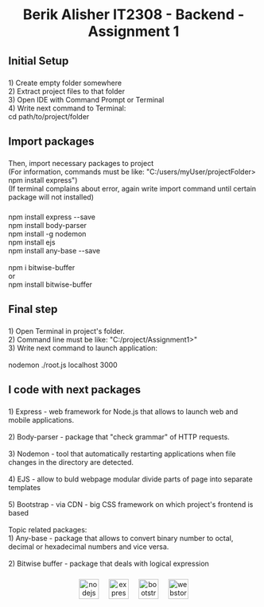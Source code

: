 <h1 align="center">Berik Alisher IT2308 - Backend - Assignment 1</h1>

###

<h2 align="left">Initial Setup</h2>

###

<p align="left">1) Create empty folder somewhere<br>2) Extract project files to that folder<br>3) Open IDE with Command Prompt or Terminal<br>4) Write next command to Terminal:<br>cd path/to/project/folder</p>

###

<h2 align="left">Import packages</h2>

###

<p align="left">Then, import necessary packages to project <br>(For information, commands must be like: "C:/users/myUser/projectFolder> npm install express") <br>(If terminal complains about error, again write import command until certain package will not installed)</p>

###

<p align="left">npm install express --save<br>npm install body-parser<br>npm install -g nodemon<br>npm install ejs<br>npm install any-base --save<br><br>npm i bitwise-buffer<br>or<br>npm install bitwise-buffer</p>

###

<h2 align="left">Final step</h2>

###

<p align="left">1) Open Terminal in project's folder.<br>2) Command line must be like: "C:/project/Assignment1>"<br>3) Write next command to launch application:<br><br>nodemon ./root.js localhost 3000</p>

###

<h2 align="left">I code with next packages</h2>

###

<p align="left">1) Express - web framework for Node.js that allows to launch web and mobile applications.<br><br>2) Body-parser - package that "check grammar" of HTTP requests.<br><br>3) Nodemon -  tool that automatically restarting applications when file changes in the directory are detected.<br><br>4) EJS - allow to buld webpage modular divide parts of page into separate templates<br><br>5) Bootstrap - via CDN - big CSS framework on which project's frontend is based<br><br>Topic related packages:<br>1) Any-base - package that allows to convert binary number to octal, decimal or hexadecimal numbers and vice versa.<br><br>2) Bitwise buffer - package that deals with logical expression</p>

###

<div align="center">
  <img src="https://cdn.jsdelivr.net/gh/devicons/devicon/icons/nodejs/nodejs-original.svg" height="40" alt="nodejs logo"  />
  <img width="12" />
  <img src="https://cdn.jsdelivr.net/gh/devicons/devicon/icons/express/express-original.svg" height="40" alt="express logo"  />
  <img width="12" />
  <img src="https://cdn.jsdelivr.net/gh/devicons/devicon/icons/bootstrap/bootstrap-original.svg" height="40" alt="bootstrap logo"  />
  <img width="12" />
  <img src="https://cdn.jsdelivr.net/gh/devicons/devicon/icons/webstorm/webstorm-original.svg" height="40" alt="webstorm logo"  />
</div>

###
